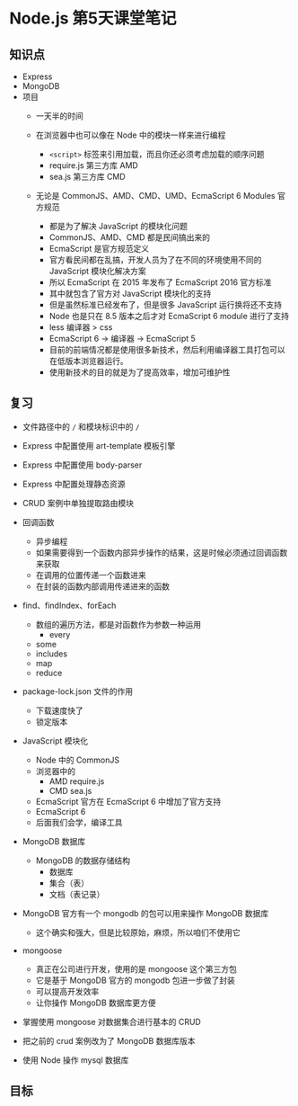 # Node.js 第5天课堂笔记

## 知识点

- Express
- MongoDB
- 项目
  + 一天半的时间

  + 在浏览器中也可以像在 Node 中的模块一样来进行编程
    * `<script>` 标签来引用加载，而且你还必须考虑加载的顺序问题
    * require.js 第三方库 AMD
    * sea.js     第三方库 CMD
  + 无论是 CommonJS、AMD、CMD、UMD、EcmaScript 6 Modules 官方规范
    * 都是为了解决 JavaScript 的模块化问题
    * CommonJS、AMD、CMD 都是民间搞出来的
    * EcmaScript 是官方规范定义
    * 官方看民间都在乱搞，开发人员为了在不同的环境使用不同的 JavaScript 模块化解决方案
    * 所以 EcmaScript 在 2015 年发布了 EcmaScript 2016 官方标准
    * 其中就包含了官方对 JavaScript 模块化的支持
    * 但是虽然标准已经发布了，但是很多 JavaScript 运行换将还不支持
    * Node 也是只在 8.5 版本之后才对 EcmaScript 6 module 进行了支持
    * less 编译器 > css
    * EcmaScript 6 -> 编译器 -> EcmaScript 5
    * 目前的前端情况都是使用很多新技术，然后利用编译器工具打包可以在低版本浏览器运行。
    * 使用新技术的目的就是为了提高效率，增加可维护性

## 复习

- 文件路径中的 `/` 和模块标识中的 `/`
- Express 中配置使用 art-template 模板引擎
- Express 中配置使用 body-parser
- Express 中配置处理静态资源
- CRUD 案例中单独提取路由模块


- 回调函数
  + 异步编程
  + 如果需要得到一个函数内部异步操作的结果，这是时候必须通过回调函数来获取
  + 在调用的位置传递一个函数进来
  + 在封装的函数内部调用传递进来的函数
- find、findIndex、forEach
  + 数组的遍历方法，都是对函数作为参数一种运用
    + every
  + some
  + includes
  + map
  + reduce
- package-lock.json 文件的作用
  + 下载速度快了
  + 锁定版本
- JavaScript 模块化
  + Node 中的 CommonJS
  + 浏览器中的
    * AMD require.js
    * CMD sea.js
  + EcmaScript 官方在 EcmaScript 6 中增加了官方支持
  + EcmaScript 6
  + 后面我们会学，编译工具
- MongoDB 数据库
  + MongoDB 的数据存储结构
    * 数据库
    * 集合（表）
    * 文档（表记录）
- MongoDB 官方有一个 mongodb 的包可以用来操作 MongoDB 数据库
  + 这个确实和强大，但是比较原始，麻烦，所以咱们不使用它
- mongoose
  + 真正在公司进行开发，使用的是 mongoose 这个第三方包
  + 它是基于 MongoDB 官方的 mongodb 包进一步做了封装
  + 可以提高开发效率
  + 让你操作 MongoDB 数据库更方便
- 掌握使用 mongoose 对数据集合进行基本的 CRUD
- 把之前的 crud 案例改为了 MongoDB 数据库版本
- 使用 Node 操作 mysql 数据库


## 目标
